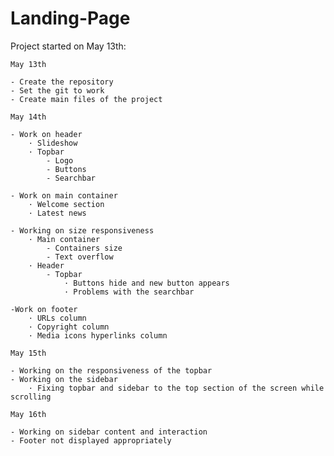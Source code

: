 # Landing-Page

Project started on May 13th:

    May 13th

    - Create the repository
    - Set the git to work
    - Create main files of the project

    May 14th

    - Work on header
        · Slideshow
        · Topbar
            - Logo
            - Buttons
            - Searchbar
    
    - Work on main container
        · Welcome section
        · Latest news
    
    - Working on size responsiveness
        · Main container
            - Containers size
            - Text overflow
        · Header
            - Topbar 
                · Buttons hide and new button appears
                · Problems with the searchbar
    
    -Work on footer
        · URLs column
        · Copyright column
        · Media icons hyperlinks column

    May 15th

    - Working on the responsiveness of the topbar
    - Working on the sidebar
        · Fixing topbar and sidebar to the top section of the screen while scrolling

    May 16th

    - Working on sidebar content and interaction
    - Footer not displayed appropriately 